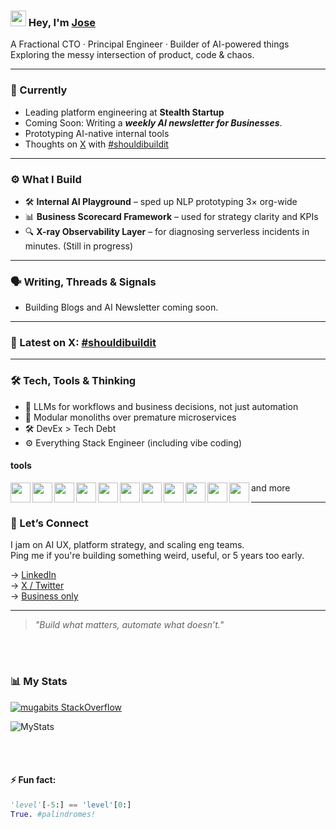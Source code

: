 
### <img src="https://media.giphy.com/media/hvRJCLFzcasrR4ia7z/giphy.gif" width="25px"> Hey, I'm [Jose](https://josemugaburu.com)
<!-- Animated hello -->
<!-- <img src="https://github.com/Anmol-Baranwal/Cool-GIFs-For-GitHub/assets/74038190/9be4d344-6782-461a-b5a6-32a07bf7b34e" width="64" alt="animated hello"> -->


A Fractional CTO · Principal Engineer · Builder of AI-powered things  
Exploring the messy intersection of product, code & chaos.

---

### 🧠 Currently
- Leading platform engineering at **Stealth Startup**
- Coming Soon: Writing a **_weekly AI newsletter for Businesses_**.
- Prototyping AI-native internal tools
- Thoughts on [X](https://x.com/josemugaburu1) with [#shouldibuildit](https://x.com/hashtag/shouldibuildit)

---

### ⚙️ What I Build

- 🛠️ **Internal AI Playground** – sped up NLP prototyping 3× org-wide  
- 📊 **Business Scorecard Framework** – used for strategy clarity and KPIs  
- 🔍 **X-ray Observability Layer** – for diagnosing serverless incidents in minutes. (Still in progress)

---

### 🗣️ Writing, Threads & Signals

- Building Blogs and AI Newsletter coming soon.
<!--
✍️ [LLMs Aren’t Just a Backend Tool](INSERT YOUR BLOG POST LINK)
🧵 [How I design AI-native features that scale](https://x.com/josemugaburu1/status/1234567890)
📬 [Subscribe to my AI dev newsletter](INSERT YOUR NEWSLETTER LINK)
-->
---

### 🧵 Latest on X: [#shouldibuildit](https://x.com/hashtag/shouldibuildit)

<!--START:twit-feed-->
<!-- Latest X posts with #shouldibuildit inserted by GitHub Action -->
<!--END:twit-feed-->

---

### 🛠️ Tech, Tools & Thinking

- 💬 LLMs for workflows and business decisions, not just automation
- 🧩 Modular monoliths over premature microservices
- 🛠️ DevEx > Tech Debt
- ⚙️ Everything Stack Engineer (including vibe coding)

#### tools 
<!-- programming languages -->
<a href="https://nodejs.org" target="_blank"><img align="left" height="32" width="32" src="https://cdn.simpleicons.org/nodedotjs/000/fff?viewbox=auto" /></a> 
<a href="https://www.typescriptlang.org/" target="_blank"><img align="left" height="32" width="32" src="https://cdn.simpleicons.org/typescript/000/fff?viewbox=auto" /></a> 
<a href="https://python.org" target="_blank"><img align="left" height="32" width="32" src="https://cdn.simpleicons.org/python/000/fff?viewbox=auto" /></a>

<!-- llm tools -->
<a href="https://n8n.io/" target="_blank"><img align="left" height="32" width="32" src="https://cdn.simpleicons.org/n8n/000/fff?viewbox=auto" /></a> 
<a href="https://www.langchain.com/" target="_blank"><img align="left" height="32" width="32" src="https://cdn.simpleicons.org/langchain/000/fff?viewbox=auto" /></a> 
<a href="https://openai.com/" target="_blank"><img align="left" height="32" width="32" src="https://cdn.simpleicons.org/openai/000/fff?viewbox=auto" /></a> 
<a href="https://claude.ai/" target="_blank"><img align="left" height="32" width="32" src="https://cdn.simpleicons.org/claude/000/fff?viewbox=auto" /></a>
<!-- frameworks -->
<a href="https://www.serverless.com" target="_blank"><img align="left" height="32" width="32" src="https://cdn.simpleicons.org/serverless/000/fff?viewbox=auto" /></a> 
<a href="https://fastapi.tiangolo.com" target="_blank"><img align="left" height="32" width="32" src="https://cdn.simpleicons.org/fastapi/000/fff?viewbox=auto" /></a> 
<a href="https://dotnet.microsoft.com/en-us/" target="_blank"><img align="left" height="32" width="32" src="https://cdn.simpleicons.org/dotnet/000/fff?viewbox=auto" /></a>

<!-- frontend & mobile -->
<a href="https://react.dev" target="_blank"><img align="left" height="32" width="32" src="https://cdn.simpleicons.org/react/000/fff?viewbox=auto" /></a> 

and more

---

### 🤝 Let’s Connect

I jam on AI UX, platform strategy, and scaling eng teams.  
Ping me if you're building something weird, useful, or 5 years too early.

→ [LinkedIn](https://linkedin.com/in/josemugaburu)  
→ [X / Twitter](https://x.com/josemugaburu1)  
→ [Business only](mailto:dev@mugabits.com)
<!-- → [Newsletter](INSERT YOUR NEWSLETTER LINK)  -->

---

> _"Build what matters, automate what doesn’t."_  


<br />
<br />


### 📊 **My Stats**


[![mugabits StackOverflow](https://stackoverflow-badge.onrender.com/api/StackOverflowBadge/3875230)](https://stackoverflow.com/users/3875230/mugabits)

![MyStats](https://github-readme-stats.vercel.app/api?username=mugabits&show_icons=true&count_private=true&hide=issues&theme=transparent)

<br />
<br />


#### ⚡ Fun fact:

<div>

```python
'level'[-5:] == 'level'[0:]
True. #palindromes!
```
</div>

